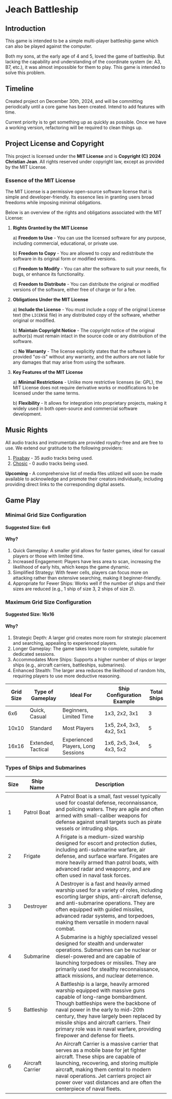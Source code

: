 # Jeach Battleship

## Introduction

This game is intended to be a simple multi-player battleship game which can also be played against the computer.

Both my sons, at the early age of 4 and 5, loved the game of battleship. But lacking the capability and understanding of the coordinate system (ie: A3, B7, etc.), it was almost impossible for them to play. This game is intended to solve this problem.

## Timeline

Created project on December 30th, 2024, and will be committing periodically until a core game has been created. Intend to add features with time.

Current priority is to get something up as quickly as possible. Once we have a working version, refactoring will be required to clean things up.

## Project License and Copyright

This project is licensed under the **MIT License** and is **Copyright (C) 2024 Christian Jean**. All rights reserved under copyright law, except as provided by the MIT License.

### Essence of the MIT License

The MIT License is a permissive open-source software license that is simple and
developer-friendly. Its essence lies in granting users broad freedoms while
imposing minimal obligations.

Below is an overview of the rights and obligations associated with the
MIT License:

1. **Rights Granted by the MIT License**

   a) **Freedom to Use** - You can use the licensed software for any purpose,
   including commercial, educational, or private use.

   b) **Freedom to Copy** - You are allowed to copy and redistribute the
   software in its original form or modified versions.

   c) **Freedom to Modify** - You can alter the software to suit your needs, fix
   bugs, or enhance its functionality.

   d) **Freedom to Distribute** - You can distribute the original or modified
   versions of the software, either free of charge or for a fee.

2. **Obligations Under the MIT License**

   a) **Include the License** - You must include a copy of the original License
   text (the `LICENSE` file) in any distributed copy of the software, whether
   original or modified.

   b) **Maintain Copyright Notice** - The copyright notice of the original
   author(s) must remain intact in the source code or any distribution of the
   software.

   c) **No Warranty** - The license explicitly states that the software is
   provided "_as-is_" without any warranty, and the authors are not liable for
   any damages that may arise from using the software.

3. **Key Features of the MIT License**

   a) **Minimal Restrictions** - Unlike more restrictive licenses (ie: GPL), the
   MIT License does not require derivative works or modifications to be
   licensed under the same terms.

   b) **Flexibility** - It allows for integration into proprietary projects, making
   it widely used in both open-source and commercial software development.

## Music Rights

All audio tracks and instrumentals are provided royalty-free and are free to use. We extend our gratitude to the following providers:

1. [Pixabay](https://pixabay.com/music/search/intense/?pagi=5&theme=background+music) - 35 audio tracks being used.
2. [Chosic](https://www.chosic.com/free-music/energetic/) - 0 audio tracks being used.

**Upcoming** - A comprehensive list of media files utilized will soon be made available to acknowledge and promote their creators individually, including providing direct links to the corresponding digital assets.

## Game Play

### Minimal Grid Size Configuration

#### Suggested Size: 6x6

#### Why?

1. Quick Gameplay: A smaller grid allows for faster games, ideal for casual players or those with limited time.
2. Increased Engagement: Players have less area to scan, increasing the likelihood of early hits, which keeps the game dynamic.
3. Simplified Strategy: With fewer cells, players can focus more on attacking rather than extensive searching, making it beginner-friendly.
4. Appropriate for Fewer Ships: Works well if the number of ships and their sizes are reduced (e.g., 1 ship of size 3, 2 ships of size 2).

### Maximum Grid Size Configuration

#### Suggested Size: 16x16

#### Why?

1. Strategic Depth: A larger grid creates more room for strategic placement and searching, appealing to experienced players.
2. Longer Gameplay: The game takes longer to complete, suitable for dedicated sessions.
3. Accommodates More Ships: Supports a higher number of ships or larger ships (e.g., aircraft carriers, battleships, submarines).
4. Enhanced Stealth: The larger area reduces the likelihood of random hits, requiring players to use more deductive reasoning.


| Grid Size | Type of Gameplay     | Ideal For                          | Ship Configuration Example | Total Ships |
|-----------|----------------------|------------------------------------|----------------------------|-------------|
| 6x6       | Quick, Casual        | Beginners, Limited Time            | 1x3, 2x2, 3x1              | 3           |
| 10x10     | Standard             | Most Players                       | 1x5, 2x4, 3x3, 4x2, 5x1    | 5           |
| 16x16     | Extended, Tactical   | Experienced Players, Long Sessions | 1x6, 2x5, 3x4, 4x3, 5x2    |5            |


### Types of Ships and Submarines

| Size | Ship Name      | Description |
|------|----------------|-------------|
| 1    | Patrol Boat    | A Patrol Boat is a small, fast vessel typically used for coastal defense, reconnaissance, and policing waters. They are agile and often armed with small-caliber weapons for defense against small targets such as pirate vessels or intruding ships. |
| 2    | Frigate        | A Frigate is a medium-sized warship designed for escort and protection duties, including anti-submarine warfare, air defense, and surface warfare. Frigates are more heavily armed than patrol boats, with advanced radar and weaponry, and are often used in naval task forces. |
| 3    | Destroyer      | A Destroyer is a fast and heavily armed warship used for a variety of roles, including escorting larger ships, anti-aircraft defense, and anti-submarine operations. They are often equipped with guided missiles, advanced radar systems, and torpedoes, making them versatile in modern naval combat. |
| 4    | Submarine      | A Submarine is a highly specialized vessel designed for stealth and underwater operations. Submarines can be nuclear or diesel-powered and are capable of launching torpedoes or missiles. They are primarily used for stealthy reconnaissance, attack missions, and nuclear deterrence. |
| 5    | Battleship     | A Battleship is a large, heavily armored warship equipped with massive guns capable of long-range bombardment. Though battleships were the backbone of naval power in the early to mid-20th century, they have largely been replaced by missile ships and aircraft carriers. Their primary role was in naval warfare, providing firepower and defense for fleets. |
| 6    | Aircraft Carrier | An Aircraft Carrier is a massive carrier that serves as a mobile base for jet fighter aircraft. These ships are capable of launching, recovering, and storing multiple aircraft, making them central to modern naval operations. Jet carriers project air power over vast distances and are often the centerpiece of naval fleets.